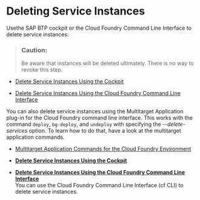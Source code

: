 <!-- loioaa0d25a3ec904607920619d4cd9095b5 -->

# Deleting Service Instances

Usethe SAP BTP cockpit or the Cloud Foundry Command Line Interface to delete service instances:

> ### Caution:  
> Be aware that instances will be deleted ultimately. There is no way to revoke this step.

-   [Delete Service Instances Using the Cockpit](Delete_Service_Instances_Using_the_Cockpit_f56d4ae.md)

-   [Delete Service Instances Using the Cloud Foundry Command Line Interface](Delete_Service_Instances_Using_the_Cloud_Foundry_Command_Line_Interface_302f2a3.md)


You can also delete service instances using the Multitarget Application plug-in for the Cloud Foundry command line interface. This works with the command `deploy`, `bg-deploy`, and `undeploy` with specifying the *--delete-services* option. To learn how to do that, have a look at the multitarget application commands.

-   [Multitarget Application Commands for the Cloud Foundry Environment](../50-administration-and-ops/Multitarget_Application_Commands_for_the_Cloud_Foundry_Environment_65ddb1b.md)


-   **[Delete Service Instances Using the Cockpit](Delete_Service_Instances_Using_the_Cockpit_f56d4ae.md "")**  

-   **[Delete Service Instances Using the Cloud Foundry Command Line Interface](Delete_Service_Instances_Using_the_Cloud_Foundry_Command_Line_Interface_302f2a3.md "You can use the Cloud
                                Foundry Command
		Line Interface (cf CLI) to delete service instances. ")**  
You can use the Cloud Foundry Command Line Interface \(cf CLI\) to delete service instances.

